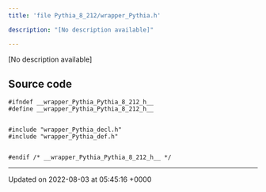 ```yaml
---
title: 'file Pythia_8_212/wrapper_Pythia.h'

description: "[No description available]"

---
```







[No description available]




## Source code

```
#ifndef __wrapper_Pythia_Pythia_8_212_h__
#define __wrapper_Pythia_Pythia_8_212_h__


#include "wrapper_Pythia_decl.h"
#include "wrapper_Pythia_def.h"


#endif /* __wrapper_Pythia_Pythia_8_212_h__ */
```


-------------------------------

Updated on 2022-08-03 at 05:45:16 +0000
